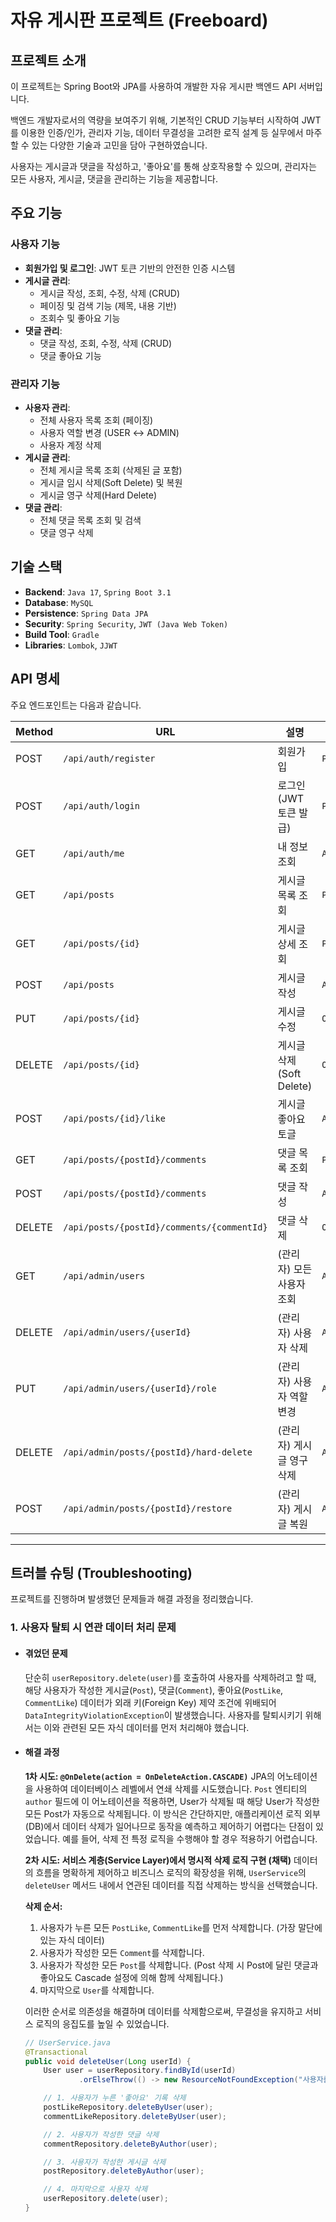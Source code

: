 # 자유 게시판 프로젝트 (Freeboard)

##  프로젝트 소개

이 프로젝트는 Spring Boot와 JPA를 사용하여 개발한 자유 게시판 백엔드 API 서버입니다.

백엔드 개발자로서의 역량을 보여주기 위해, 기본적인 CRUD 기능부터 시작하여 JWT를 이용한 인증/인가, 관리자 기능, 데이터 무결성을 고려한 로직 설계 등 실무에서 마주할 수 있는 다양한 기술과 고민을 담아 구현하였습니다.

사용자는 게시글과 댓글을 작성하고, '좋아요'를 통해 상호작용할 수 있으며, 관리자는 모든 사용자, 게시글, 댓글을 관리하는 기능을 제공합니다.

##  주요 기능

### 사용자 기능
- **회원가입 및 로그인**: JWT 토큰 기반의 안전한 인증 시스템
- **게시글 관리**:
    - 게시글 작성, 조회, 수정, 삭제 (CRUD)
    - 페이징 및 검색 기능 (제목, 내용 기반)
    - 조회수 및 좋아요 기능
- **댓글 관리**:
    - 댓글 작성, 조회, 수정, 삭제 (CRUD)
    - 댓글 좋아요 기능

### 관리자 기능
- **사용자 관리**:
    - 전체 사용자 목록 조회 (페이징)
    - 사용자 역할 변경 (USER ↔ ADMIN)
    - 사용자 계정 삭제
- **게시글 관리**:
    - 전체 게시글 목록 조회 (삭제된 글 포함)
    - 게시글 임시 삭제(Soft Delete) 및 복원
    - 게시글 영구 삭제(Hard Delete)
- **댓글 관리**:
    - 전체 댓글 목록 조회 및 검색
    - 댓글 영구 삭제

##  기술 스택

- **Backend**: `Java 17`, `Spring Boot 3.1`
- **Database**: `MySQL`
- **Persistence**: `Spring Data JPA`
- **Security**: `Spring Security`, `JWT (Java Web Token)`
- **Build Tool**: `Gradle`
- **Libraries**: `Lombok`, `JJWT`

##  API 명세

주요 엔드포인트는 다음과 같습니다.

| Method | URL                                       | 설명                          | 권한          |
|--------|-------------------------------------------|-------------------------------|---------------|
| POST   | `/api/auth/register`                      | 회원가입                      | `PermitAll`   |
| POST   | `/api/auth/login`                         | 로그인 (JWT 토큰 발급)        | `PermitAll`   |
| GET    | `/api/auth/me`                            | 내 정보 조회                  | `Authenticated` |
| GET    | `/api/posts`                              | 게시글 목록 조회              | `PermitAll`   |
| GET    | `/api/posts/{id}`                         | 게시글 상세 조회              | `PermitAll`   |
| POST   | `/api/posts`                              | 게시글 작성                   | `Authenticated` |
| PUT    | `/api/posts/{id}`                         | 게시글 수정                   | `Owner`       |
| DELETE | `/api/posts/{id}`                         | 게시글 삭제 (Soft Delete)     | `Owner`       |
| POST   | `/api/posts/{id}/like`                    | 게시글 좋아요 토글            | `Authenticated` |
| GET    | `/api/posts/{postId}/comments`            | 댓글 목록 조회                | `PermitAll`   |
| POST   | `/api/posts/{postId}/comments`            | 댓글 작성                     | `Authenticated` |
| DELETE | `/api/posts/{postId}/comments/{commentId}`| 댓글 삭제                     | `Owner`       |
| GET    | `/api/admin/users`                        | (관리자) 모든 사용자 조회     | `ADMIN`       |
| DELETE | `/api/admin/users/{userId}`               | (관리자) 사용자 삭제          | `ADMIN`       |
| PUT    | `/api/admin/users/{userId}/role`          | (관리자) 사용자 역할 변경     | `ADMIN`       |
| DELETE | `/api/admin/posts/{postId}/hard-delete`   | (관리자) 게시글 영구 삭제     | `ADMIN`       |
| POST   | `/api/admin/posts/{postId}/restore`       | (관리자) 게시글 복원          | `ADMIN`       |

---

##  트러블 슈팅 (Troubleshooting)

프로젝트를 진행하며 발생했던 문제들과 해결 과정을 정리했습니다.

### 1. 사용자 탈퇴 시 연관 데이터 처리 문제

- #### 겪었던 문제
  단순히 `userRepository.delete(user)`를 호출하여 사용자를 삭제하려고 할 때, 해당 사용자가 작성한 게시글(`Post`), 댓글(`Comment`), 좋아요(`PostLike`, `CommentLike`) 데이터가 외래 키(Foreign Key) 제약 조건에 위배되어 `DataIntegrityViolationException`이 발생했습니다. 사용자를 탈퇴시키기 위해서는 이와 관련된 모든 자식 데이터를 먼저 처리해야 했습니다.

- #### 해결 과정
  **1차 시도: `@OnDelete(action = OnDeleteAction.CASCADE)`**
  JPA의 어노테이션을 사용하여 데이터베이스 레벨에서 연쇄 삭제를 시도했습니다. `Post` 엔티티의 `author` 필드에 이 어노테이션을 적용하면, User가 삭제될 때 해당 User가 작성한 모든 Post가 자동으로 삭제됩니다. 이 방식은 간단하지만, 애플리케이션 로직 외부(DB)에서 데이터 삭제가 일어나므로 동작을 예측하고 제어하기 어렵다는 단점이 있었습니다. 예를 들어, 삭제 전 특정 로직을 수행해야 할 경우 적용하기 어렵습니다.

  **2차 시도: 서비스 계층(Service Layer)에서 명시적 삭제 로직 구현 (채택)**
  데이터의 흐름을 명확하게 제어하고 비즈니스 로직의 확장성을 위해, `UserService`의 `deleteUser` 메서드 내에서 연관된 데이터를 직접 삭제하는 방식을 선택했습니다.

  **삭제 순서:**
    1.  사용자가 누른 모든 `PostLike`, `CommentLike`를 먼저 삭제합니다. (가장 말단에 있는 자식 데이터)
    2.  사용자가 작성한 모든 `Comment`를 삭제합니다.
    3.  사용자가 작성한 모든 `Post`를 삭제합니다. (Post 삭제 시 Post에 달린 댓글과 좋아요도 Cascade 설정에 의해 함께 삭제됩니다.)
    4.  마지막으로 `User`를 삭제합니다.

  이러한 순서로 의존성을 해결하며 데이터를 삭제함으로써, 무결성을 유지하고 서비스 로직의 응집도를 높일 수 있었습니다.

  ```java
  // UserService.java
  @Transactional
  public void deleteUser(Long userId) {
      User user = userRepository.findById(userId)
              .orElseThrow(() -> new ResourceNotFoundException("사용자를 찾을 수 없습니다."));

      // 1. 사용자가 누른 '좋아요' 기록 삭제
      postLikeRepository.deleteByUser(user);
      commentLikeRepository.deleteByUser(user);

      // 2. 사용자가 작성한 댓글 삭제
      commentRepository.deleteByAuthor(user);

      // 3. 사용자가 작성한 게시글 삭제
      postRepository.deleteByAuthor(user);

      // 4. 마지막으로 사용자 삭제
      userRepository.delete(user);
  }